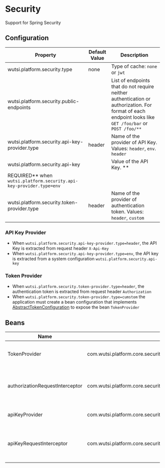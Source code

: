 # Security

Support for Spring Security

## Configuration

| Property                                      | Default Value | Description                                                                                                                                            |
|-----------------------------------------------|---------------|--------------------------------------------------------------------------------------------------------------------------------------------------------|
| wutsi.platform.security.type                  | none          | Type of cache: `none` or `jwt`                                                                                                                         |
| wutsi.platform.security.public-endpoints      |               | List of endpoints that do not require neither authentication or authorization. For format of each endpoint looks like `GET /foo/bar` or `POST /foo/**` |
| wutsi.platform.security.api-key-provider.type | header        | Name of the provider of API Key. Values: `header`, `env`. `header`                                                                                     |
| wutsi.platform.security.api-key               |               | Value of the API Key. **
REQUIRED** when `wutsi.platform.security.api-key-provider.type=env`                                                            |
| wutsi.platform.security.token-provider.type   | header        | Name of the provider of authentication token. Values: `header`, `custom`                                                                               |

### API Key Provider

- When `wutsi.platform.security.api-key-provider.type=header`, the API Key is extracted from request header `X-Api-Key`
- When `wutsi.platform.security.api-key-provider.type=env`, the API key is extracted from a system
  configuration `wutsi.platform.security.api-key`

### Token Provider

- When `wutsi.platform.security.token-provider.type=header`, the authentication token is extracted from request
  header `Authorization`
- When `wutsi.platform.security.token-provider.type=cumstom` the application must create a bean configuration that
  implements [AbstractTokenConfiguration](https://github.com/wutsi/wutsi-platform-core/blob/master/src/main/kotlin/com/wutsi/platform/core/security/spring/AbstractTokenConfiguration.kt)
  to expose the bean `TokenProvider`

## Beans

| Name                            | Type                                                                        | Description                                                        |
|---------------------------------|-----------------------------------------------------------------------------|--------------------------------------------------------------------|
| TokenProvider                   | com.wutsi.platform.core.security.TokenProvider                              | Returns the current authentication token                           |
| authorizationRequestInterceptor | com.wutsi.platform.core.security.feign.FeignAuthorizationRequestInterceptor | Interceptor that add `Authorization` headers to all feign requests |
| apiKeyProvider                  | com.wutsi.platform.core.security.ApiKeyProvider                             | Returns the current API key                                        |
| apiKeyRequestInterceptor        | com.wutsi.platform.core.security.feign.FeignApiKeyRequestInterceptor        | Interceptor that add `X-Api-Key` headers to all feign requests     |
